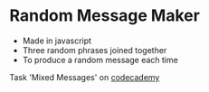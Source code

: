 # Random Message Maker

+ Made in javascript
+ Three random phrases joined together
+ To produce a random message each time

Task 'Mixed Messages' on [codecademy](https://www.codecademy.com/)